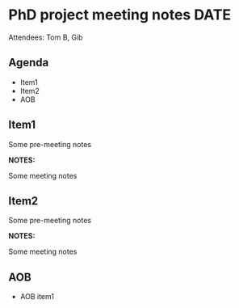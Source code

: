# PhD project meeting notes DATE

Attendees: Tom B, Gib

## Agenda

* Item1 
* Item2
* AOB

## Item1

Some pre-meeting notes

__NOTES:__

Some meeting notes

## Item2

Some pre-meeting notes

__NOTES:__

Some meeting notes

## AOB

* AOB item1